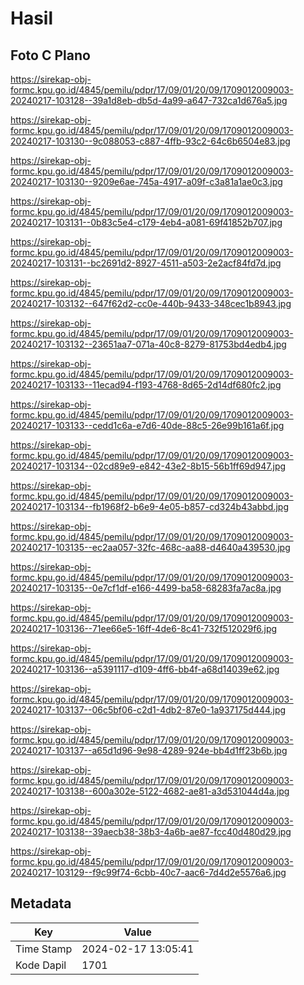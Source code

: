 # Hasil

## Foto C Plano

https://sirekap-obj-formc.kpu.go.id/4845/pemilu/pdpr/17/09/01/20/09/1709012009003-20240217-103128--39a1d8eb-db5d-4a99-a647-732ca1d676a5.jpg

https://sirekap-obj-formc.kpu.go.id/4845/pemilu/pdpr/17/09/01/20/09/1709012009003-20240217-103130--9c088053-c887-4ffb-93c2-64c6b6504e83.jpg

https://sirekap-obj-formc.kpu.go.id/4845/pemilu/pdpr/17/09/01/20/09/1709012009003-20240217-103130--9209e6ae-745a-4917-a09f-c3a81a1ae0c3.jpg

https://sirekap-obj-formc.kpu.go.id/4845/pemilu/pdpr/17/09/01/20/09/1709012009003-20240217-103131--0b83c5e4-c179-4eb4-a081-69f41852b707.jpg

https://sirekap-obj-formc.kpu.go.id/4845/pemilu/pdpr/17/09/01/20/09/1709012009003-20240217-103131--bc2691d2-8927-4511-a503-2e2acf84fd7d.jpg

https://sirekap-obj-formc.kpu.go.id/4845/pemilu/pdpr/17/09/01/20/09/1709012009003-20240217-103132--647f62d2-cc0e-440b-9433-348cec1b8943.jpg

https://sirekap-obj-formc.kpu.go.id/4845/pemilu/pdpr/17/09/01/20/09/1709012009003-20240217-103132--23651aa7-071a-40c8-8279-81753bd4edb4.jpg

https://sirekap-obj-formc.kpu.go.id/4845/pemilu/pdpr/17/09/01/20/09/1709012009003-20240217-103133--11ecad94-f193-4768-8d65-2d14df680fc2.jpg

https://sirekap-obj-formc.kpu.go.id/4845/pemilu/pdpr/17/09/01/20/09/1709012009003-20240217-103133--cedd1c6a-e7d6-40de-88c5-26e99b161a6f.jpg

https://sirekap-obj-formc.kpu.go.id/4845/pemilu/pdpr/17/09/01/20/09/1709012009003-20240217-103134--02cd89e9-e842-43e2-8b15-56b1ff69d947.jpg

https://sirekap-obj-formc.kpu.go.id/4845/pemilu/pdpr/17/09/01/20/09/1709012009003-20240217-103134--fb1968f2-b6e9-4e05-b857-cd324b43abbd.jpg

https://sirekap-obj-formc.kpu.go.id/4845/pemilu/pdpr/17/09/01/20/09/1709012009003-20240217-103135--ec2aa057-32fc-468c-aa88-d4640a439530.jpg

https://sirekap-obj-formc.kpu.go.id/4845/pemilu/pdpr/17/09/01/20/09/1709012009003-20240217-103135--0e7cf1df-e166-4499-ba58-68283fa7ac8a.jpg

https://sirekap-obj-formc.kpu.go.id/4845/pemilu/pdpr/17/09/01/20/09/1709012009003-20240217-103136--71ee66e5-16ff-4de6-8c41-732f512029f6.jpg

https://sirekap-obj-formc.kpu.go.id/4845/pemilu/pdpr/17/09/01/20/09/1709012009003-20240217-103136--a5391117-d109-4ff6-bb4f-a68d14039e62.jpg

https://sirekap-obj-formc.kpu.go.id/4845/pemilu/pdpr/17/09/01/20/09/1709012009003-20240217-103137--06c5bf06-c2d1-4db2-87e0-1a937175d444.jpg

https://sirekap-obj-formc.kpu.go.id/4845/pemilu/pdpr/17/09/01/20/09/1709012009003-20240217-103137--a65d1d96-9e98-4289-924e-bb4d1ff23b6b.jpg

https://sirekap-obj-formc.kpu.go.id/4845/pemilu/pdpr/17/09/01/20/09/1709012009003-20240217-103138--600a302e-5122-4682-ae81-a3d531044d4a.jpg

https://sirekap-obj-formc.kpu.go.id/4845/pemilu/pdpr/17/09/01/20/09/1709012009003-20240217-103138--39aecb38-38b3-4a6b-ae87-fcc40d480d29.jpg

https://sirekap-obj-formc.kpu.go.id/4845/pemilu/pdpr/17/09/01/20/09/1709012009003-20240217-103129--f9c99f74-6cbb-40c7-aac6-7d4d2e5576a6.jpg


## Metadata

| Key        | Value               |
| ---------- | ------------------- |
| Time Stamp | 2024-02-17 13:05:41 |
| Kode Dapil | 1701                |



